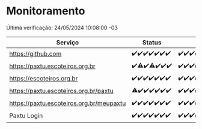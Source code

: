# Monitoramento

Última verificação: 24/05/2024 10:08:00 -03

|Serviço|Status|Últimas 24h|
|---|---|---|
|https://github.com|<span title="2024-05-17: OK=24">✔️</span><span title="2024-05-18: OK=24">✔️</span><span title="2024-05-19: OK=24">✔️</span><span title="2024-05-20: OK=24">✔️</span><span title="2024-05-21: OK=24">✔️</span><span title="2024-05-22: OK=24">✔️</span><span title="2024-05-23: OK=14">✔️</span>|<span title="23/05/2024 11:06:00 -03 : 200">✔️</span><span title="23/05/2024 12:06:00 -03 : 200">✔️</span><span title="23/05/2024 13:09:00 -03 : 200">✔️</span><span title="23/05/2024 14:05:00 -03 : 200">✔️</span><span title="23/05/2024 15:08:00 -03 : 200">✔️</span><span title="23/05/2024 16:06:00 -03 : 200">✔️</span><span title="23/05/2024 17:08:00 -03 : 200">✔️</span><span title="23/05/2024 18:06:00 -03 : 200">✔️</span><span title="23/05/2024 19:06:00 -03 : 200">✔️</span><span title="23/05/2024 20:07:00 -03 : 200">✔️</span><span title="23/05/2024 21:32:00 -03 : 200">✔️</span><span title="23/05/2024 22:49:00 -03 : 200">✔️</span><span title="23/05/2024 23:22:00 -03 : 200">✔️</span><span title="24/05/2024 00:08:00 -03 : 200">✔️</span><span title="24/05/2024 01:08:00 -03 : 200">✔️</span><span title="24/05/2024 02:07:00 -03 : 200">✔️</span><span title="24/05/2024 03:09:00 -03 : 200">✔️</span><span title="24/05/2024 04:06:00 -03 : 200">✔️</span><span title="24/05/2024 05:09:00 -03 : 200">✔️</span><span title="24/05/2024 06:07:00 -03 : 200">✔️</span><span title="24/05/2024 07:07:00 -03 : 200">✔️</span><span title="24/05/2024 08:06:00 -03 : 200">✔️</span><span title="24/05/2024 09:12:00 -03 : 200">✔️</span><span title="24/05/2024 10:08:00 -03 : 200">✔️</span>|
|https://paxtu.escoteiros.org.br|<span title="2024-05-17: OK=24">✔️</span><span title="2024-05-18: OK=23, Falhas=1">⚠️</span><span title="2024-05-19: OK=24">✔️</span><span title="2024-05-20: OK=23, Falhas=1">⚠️</span><span title="2024-05-21: OK=24">✔️</span><span title="2024-05-22: OK=24">✔️</span><span title="2024-05-23: OK=14">✔️</span>|<span title="23/05/2024 11:06:00 -03 : 200">✔️</span><span title="23/05/2024 12:06:00 -03 : 200">✔️</span><span title="23/05/2024 13:09:00 -03 : 200">✔️</span><span title="23/05/2024 14:05:00 -03 : 200">✔️</span><span title="23/05/2024 15:08:00 -03 : 200">✔️</span><span title="23/05/2024 16:06:00 -03 : 200">✔️</span><span title="23/05/2024 17:08:00 -03 : 200">✔️</span><span title="23/05/2024 18:06:00 -03 : 200">✔️</span><span title="23/05/2024 19:06:00 -03 : 200">✔️</span><span title="23/05/2024 20:07:00 -03 : 200">✔️</span><span title="23/05/2024 21:32:00 -03 : 200">✔️</span><span title="23/05/2024 22:49:00 -03 : 200">✔️</span><span title="23/05/2024 23:22:00 -03 : 200">✔️</span><span title="24/05/2024 00:08:00 -03 : 200">✔️</span><span title="24/05/2024 01:08:00 -03 : 200">✔️</span><span title="24/05/2024 02:07:00 -03 : 200">✔️</span><span title="24/05/2024 03:09:00 -03 : 200">✔️</span><span title="24/05/2024 04:06:00 -03 : 200">✔️</span><span title="24/05/2024 05:09:00 -03 : 200">✔️</span><span title="24/05/2024 06:07:00 -03 : 200">✔️</span><span title="24/05/2024 07:07:00 -03 : 200">✔️</span><span title="24/05/2024 08:06:00 -03 : 200">✔️</span><span title="24/05/2024 09:12:00 -03 : 200">✔️</span><span title="24/05/2024 10:08:00 -03 : 200">✔️</span>|
|https://escoteiros.org.br|<span title="2024-05-17: OK=24">✔️</span><span title="2024-05-18: OK=24">✔️</span><span title="2024-05-19: OK=24">✔️</span><span title="2024-05-20: OK=24">✔️</span><span title="2024-05-21: OK=24">✔️</span><span title="2024-05-22: OK=24">✔️</span><span title="2024-05-23: OK=14">✔️</span>|<span title="23/05/2024 11:06:00 -03 : 200">✔️</span><span title="23/05/2024 12:06:00 -03 : 200">✔️</span><span title="23/05/2024 13:09:00 -03 : 200">✔️</span><span title="23/05/2024 14:05:00 -03 : 200">✔️</span><span title="23/05/2024 15:08:00 -03 : 200">✔️</span><span title="23/05/2024 16:06:00 -03 : 200">✔️</span><span title="23/05/2024 17:08:00 -03 : 200">✔️</span><span title="23/05/2024 18:06:00 -03 : 200">✔️</span><span title="23/05/2024 19:06:00 -03 : 200">✔️</span><span title="23/05/2024 20:07:00 -03 : 200">✔️</span><span title="23/05/2024 21:32:00 -03 : 200">✔️</span><span title="23/05/2024 22:49:00 -03 : 200">✔️</span><span title="23/05/2024 23:22:00 -03 : 200">✔️</span><span title="24/05/2024 00:08:00 -03 : 200">✔️</span><span title="24/05/2024 01:08:00 -03 : 200">✔️</span><span title="24/05/2024 02:07:00 -03 : 200">✔️</span><span title="24/05/2024 03:09:00 -03 : 200">✔️</span><span title="24/05/2024 04:06:00 -03 : 200">✔️</span><span title="24/05/2024 05:09:00 -03 : 200">✔️</span><span title="24/05/2024 06:07:00 -03 : 200">✔️</span><span title="24/05/2024 07:07:00 -03 : 0">❌</span><span title="24/05/2024 08:06:00 -03 : 200">✔️</span><span title="24/05/2024 09:12:00 -03 : 200">✔️</span><span title="24/05/2024 10:08:00 -03 : 200">✔️</span>|
|https://paxtu.escoteiros.org.br/paxtu|<span title="2024-05-17: OK=23, Falhas=1">⚠️</span><span title="2024-05-18: OK=24">✔️</span><span title="2024-05-19: OK=24">✔️</span><span title="2024-05-20: OK=24">✔️</span><span title="2024-05-21: OK=24">✔️</span><span title="2024-05-22: OK=24">✔️</span><span title="2024-05-23: OK=14">✔️</span>|<span title="23/05/2024 11:06:00 -03 : 200">✔️</span><span title="23/05/2024 12:06:00 -03 : 200">✔️</span><span title="23/05/2024 13:09:00 -03 : 200">✔️</span><span title="23/05/2024 14:05:00 -03 : 200">✔️</span><span title="23/05/2024 15:08:00 -03 : 200">✔️</span><span title="23/05/2024 16:06:00 -03 : 200">✔️</span><span title="23/05/2024 17:08:00 -03 : 200">✔️</span><span title="23/05/2024 18:06:00 -03 : 200">✔️</span><span title="23/05/2024 19:06:00 -03 : 200">✔️</span><span title="23/05/2024 20:07:00 -03 : 200">✔️</span><span title="23/05/2024 21:32:00 -03 : 200">✔️</span><span title="23/05/2024 22:49:00 -03 : 200">✔️</span><span title="23/05/2024 23:22:00 -03 : 200">✔️</span><span title="24/05/2024 00:08:00 -03 : 200">✔️</span><span title="24/05/2024 01:08:00 -03 : 200">✔️</span><span title="24/05/2024 02:07:00 -03 : 200">✔️</span><span title="24/05/2024 03:09:00 -03 : 200">✔️</span><span title="24/05/2024 04:06:00 -03 : 200">✔️</span><span title="24/05/2024 05:09:00 -03 : 200">✔️</span><span title="24/05/2024 06:07:00 -03 : 200">✔️</span><span title="24/05/2024 07:07:00 -03 : 200">✔️</span><span title="24/05/2024 08:06:00 -03 : 200">✔️</span><span title="24/05/2024 09:12:00 -03 : 200">✔️</span><span title="24/05/2024 10:08:00 -03 : 200">✔️</span>|
|https://paxtu.escoteiros.org.br/meupaxtu|<span title="2024-05-17: OK=24">✔️</span><span title="2024-05-18: OK=24">✔️</span><span title="2024-05-19: OK=24">✔️</span><span title="2024-05-20: OK=24">✔️</span><span title="2024-05-21: OK=24">✔️</span><span title="2024-05-22: OK=24">✔️</span><span title="2024-05-23: OK=14">✔️</span>|<span title="23/05/2024 11:06:00 -03 : 200">✔️</span><span title="23/05/2024 12:06:00 -03 : 200">✔️</span><span title="23/05/2024 13:09:00 -03 : 200">✔️</span><span title="23/05/2024 14:05:00 -03 : 200">✔️</span><span title="23/05/2024 15:08:00 -03 : 200">✔️</span><span title="23/05/2024 16:06:00 -03 : 200">✔️</span><span title="23/05/2024 17:08:00 -03 : 200">✔️</span><span title="23/05/2024 18:06:00 -03 : 200">✔️</span><span title="23/05/2024 19:06:00 -03 : 200">✔️</span><span title="23/05/2024 20:07:00 -03 : 200">✔️</span><span title="23/05/2024 21:32:00 -03 : 200">✔️</span><span title="23/05/2024 22:49:00 -03 : 200">✔️</span><span title="23/05/2024 23:22:00 -03 : 200">✔️</span><span title="24/05/2024 00:08:00 -03 : 200">✔️</span><span title="24/05/2024 01:08:00 -03 : 200">✔️</span><span title="24/05/2024 02:07:00 -03 : 200">✔️</span><span title="24/05/2024 03:09:00 -03 : 200">✔️</span><span title="24/05/2024 04:06:00 -03 : 200">✔️</span><span title="24/05/2024 05:09:00 -03 : 200">✔️</span><span title="24/05/2024 06:07:00 -03 : 200">✔️</span><span title="24/05/2024 07:07:00 -03 : 200">✔️</span><span title="24/05/2024 08:06:00 -03 : 200">✔️</span><span title="24/05/2024 09:12:00 -03 : 200">✔️</span><span title="24/05/2024 10:08:00 -03 : 200">✔️</span>|
|Paxtu Login|<span title="2024-05-17: OK=24">✔️</span><span title="2024-05-18: OK=24">✔️</span><span title="2024-05-19: OK=24">✔️</span><span title="2024-05-20: OK=24">✔️</span><span title="2024-05-21: OK=24">✔️</span><span title="2024-05-22: OK=24">✔️</span><span title="2024-05-23: OK=14">✔️</span>|<span title="23/05/2024 11:06:00 -03 : 200">✔️</span><span title="23/05/2024 12:06:00 -03 : 200">✔️</span><span title="23/05/2024 13:09:00 -03 : 200">✔️</span><span title="23/05/2024 14:05:00 -03 : 200">✔️</span><span title="23/05/2024 15:08:00 -03 : 200">✔️</span><span title="23/05/2024 16:06:00 -03 : 200">✔️</span><span title="23/05/2024 17:08:00 -03 : 200">✔️</span><span title="23/05/2024 18:06:00 -03 : 200">✔️</span><span title="23/05/2024 19:06:00 -03 : 200">✔️</span><span title="23/05/2024 20:07:00 -03 : 200">✔️</span><span title="23/05/2024 21:32:00 -03 : 200">✔️</span><span title="23/05/2024 22:49:00 -03 : 200">✔️</span><span title="23/05/2024 23:22:00 -03 : 200">✔️</span><span title="24/05/2024 00:08:00 -03 : 200">✔️</span><span title="24/05/2024 01:08:00 -03 : 200">✔️</span><span title="24/05/2024 02:07:00 -03 : 200">✔️</span><span title="24/05/2024 03:09:00 -03 : 200">✔️</span><span title="24/05/2024 04:06:00 -03 : 200">✔️</span><span title="24/05/2024 05:09:00 -03 : 200">✔️</span><span title="24/05/2024 06:07:00 -03 : 200">✔️</span><span title="24/05/2024 07:07:00 -03 : 200">✔️</span><span title="24/05/2024 08:06:00 -03 : 200">✔️</span><span title="24/05/2024 09:12:00 -03 : 200">✔️</span><span title="24/05/2024 10:08:00 -03 : 200">✔️</span>|
